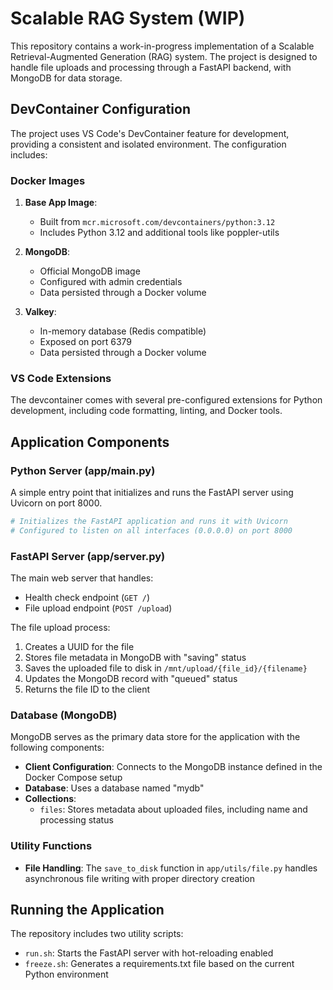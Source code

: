 # Scalable RAG System (WIP)

This repository contains a work-in-progress implementation of a Scalable Retrieval-Augmented Generation (RAG) system. The project is designed to handle file uploads and processing through a FastAPI backend, with MongoDB for data storage.

## DevContainer Configuration

The project uses VS Code's DevContainer feature for development, providing a consistent and isolated environment. The configuration includes:

### Docker Images

1. **Base App Image**:

   - Built from `mcr.microsoft.com/devcontainers/python:3.12`
   - Includes Python 3.12 and additional tools like poppler-utils

2. **MongoDB**:

   - Official MongoDB image
   - Configured with admin credentials
   - Data persisted through a Docker volume

3. **Valkey**:
   - In-memory database (Redis compatible)
   - Exposed on port 6379
   - Data persisted through a Docker volume

### VS Code Extensions

The devcontainer comes with several pre-configured extensions for Python development, including code formatting, linting, and Docker tools.

## Application Components

### Python Server (app/main.py)

A simple entry point that initializes and runs the FastAPI server using Uvicorn on port 8000.

```python
# Initializes the FastAPI application and runs it with Uvicorn
# Configured to listen on all interfaces (0.0.0.0) on port 8000
```

### FastAPI Server (app/server.py)

The main web server that handles:

- Health check endpoint (`GET /`)
- File upload endpoint (`POST /upload`)

The file upload process:

1. Creates a UUID for the file
2. Stores file metadata in MongoDB with "saving" status
3. Saves the uploaded file to disk in `/mnt/upload/{file_id}/{filename}`
4. Updates the MongoDB record with "queued" status
5. Returns the file ID to the client

### Database (MongoDB)

MongoDB serves as the primary data store for the application with the following components:

- **Client Configuration**: Connects to the MongoDB instance defined in the Docker Compose setup
- **Database**: Uses a database named "mydb"
- **Collections**:
  - `files`: Stores metadata about uploaded files, including name and processing status

### Utility Functions

- **File Handling**: The `save_to_disk` function in `app/utils/file.py` handles asynchronous file writing with proper directory creation

## Running the Application

The repository includes two utility scripts:

- `run.sh`: Starts the FastAPI server with hot-reloading enabled
- `freeze.sh`: Generates a requirements.txt file based on the current Python environment

